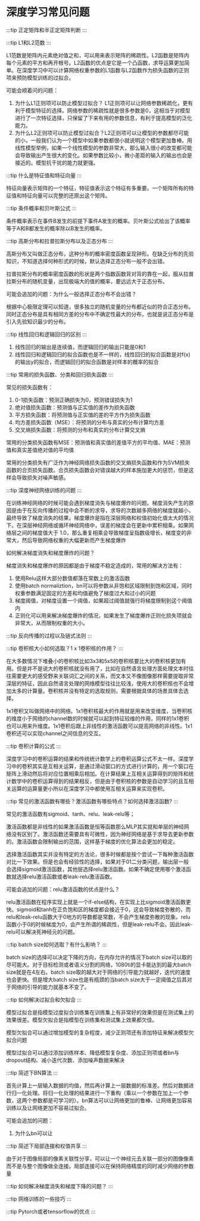 # 深度学习常见问题
:::tip
正定矩阵和半正定矩阵判断
:::



:::tip
L1和L2范数
:::

L1范数是矩阵内元素绝对值之和，可以用来表示矩阵的稀疏性。L2函数是矩阵内每个元素的平方和再开根号。L2函数的优点是它是一个凸函数，求导运算更加简单。在深度学习中可以计算网络权重参数的L1函数与L2函数作为损失函数的正则项来预防模型训练的过拟合。

可能会顺着问的问题：

1. 为什么L1正则项可以防止模型过拟合？ L1正则项可以让网络参数稀疏化，更有利于模型特征的选择。网络参数的稀疏性就是很多参数是0，这相当于对模型进行了一次特征选择，只保留了下来有用的参数信息，有利于提高模型的泛化能力。
2. 为什么L2正则项可以防止模型过拟合？L2正则项可以让模型的参数都尽可能的小，一般我们认为一个模型中如果参数都很小就说明这个模型更加鲁棒。用线性模型举例，如果一个线性模型的参数非常大，那么输入很小的改变都可能会导致输出产生很大的变化。如果参数比较小，微小差距的输入的输出也会是接近的。模型抗干扰的能力就更强。

:::tip
什么是特征值和特征向量
:::

特征向量表示矩阵的一个特征，特征值表示这个特征有多重要。一个矩阵所有的特征值和特征向量可以完整的还原出这个矩阵。

:::tip
条件概率和贝叶斯公式
:::

条件概率表示在事件B发生的前提下事件A发生的概率。贝叶斯公式给出了该概率等于A和B都发生的概率除以B发生的概率。

:::tip
高斯分布和拉普拉斯分布以及正态分布
:::

高斯分布又叫做正态分布，这种分布的概率密度函数呈现钟形。在缺乏分布的先验知识，不知道选择何种形式的时候，默认选择正态分布一般不会出错。

拉普拉斯分布的概率密度函数的形状是两个指数函数背对背的靠在一起，服从拉普拉斯分布的随机变量，出现极端大的值的概率，要远远大于正态分布。

可能会追加的问题：为什么一般选择正态分布不会出错？

根据中心极限定理可以知道，很多独立的随机变量的分布都近似的符合正态分布。同时正态分布是具有相同方差的分布中不确定性最大的分布，也就是说正态分布是引入先验知识最少的分布。

:::tip
线性回归和逻辑回归的区别
:::

1. 线性回归的输出是连续值，而逻辑回归的输出只能是0和1
2. 线性回归和逻辑回归的拟合函数也是不一样的，线性回归的拟合函数是对f(x)的输出y的拟合，而逻辑回归的拟合函数是对样本的概率的拟合


:::tip
常用的损失函数、分类和回归损失函数
:::

常见的损失函数有：
1. 0-1损失函数：预测正确损失为0，预测错误损失为1
2. 绝对值损失函数：预测值与正实值的差作为损失函数
3. 平方损失函数：将预测值与正实值的差的平方作为损失函数
4. 均方差损失函数（MSE）：将预测的分布与真实的分布计算均方差
5. 交叉熵损失函数：将预测的分布和真实的分布计算交叉熵

常用的分类损失函数有MSE：预测值和真实值的差值平方的平均值、MAE：预测值和真实差值绝对值的平均值

常用的分类损失有广泛作为神经网络损失函数的交叉熵损失函数和作为SVM损失函数的合页损失函数。合页损失函数会对错误越大的样本施加更大的惩罚，但是这样会导致损失对噪声敏感。

:::tip
深度神经网络训练的问题
:::

在训练神经网络的时候可能会遇到梯度消失与梯度爆炸的问题。梯度消失产生的原因是由于在反向传播的过程中会不断的求导，求导的次数越多网络的梯度就越小，最终导致了梯度消失的结果。梯度爆炸是指在深层网络和权值初始化值太大的情况下。在深层神经网络或循环神经网络中，误差的梯度会在更新中累积相乘。如果网络层之间的梯度值大于 1.0，那么重复相乘会导致梯度呈指数级增长，梯度变的非常大，然后导致网络权重的大幅更新而产生梯度爆炸

如何解决梯度消失和梯度爆炸的问题？

梯度消失和梯度爆炸的原因都是由于梯度不稳定造成的，常用的解决方法有：
1. 使用Relu这样大部分数值都落在常数上的激活函数
2. 使用batch normaliztion，bn可以将参数从非饱和区域限制到饱和区域，同时权重参数满足固定的方差和均值避免了梯度过大和过小的问题
3. 梯度阈值，对梯度设置一个阈值，如果超过阈值就强行将梯度限制到这个阈值内
4. 正则化可以用来解决梯度爆炸的情况，如果发生了梯度爆炸正则化损失项就会非常大，从而限制权重的大小。



:::tip
反向传播的过程以及链式法则
:::




:::tip
卷积核大小如何选取？1 x 1卷积核的作用？
:::

在大多数情况下堆叠小的卷积核比如3x3和5x5的卷积核要比大的卷积核更加有用。但是并不是说大的卷积核就没有用了，比如在自然语言处理方面处理文本时往往需要更大的感受野来关联词汇之间的关系，而文本又不像图像那样需要提取非常深层的特征，因此自然语言处理的网络模型往往比较浅，使用大的卷积核也不会增加太多的计算量。卷积核并没有特定的选取规则，需要根据具体的场景具体去选择。

1x1卷积又叫做网络中的网络。1x1卷积核最大的作用就是用来改变维度，当卷积核的维度小于网络的channel数的时候就可以起到特征较维的作用，同样的1x1卷积也可以用来升维度。1x1卷积后跟上非线性的激活函数可以提高网络的非线性。1x1卷积还可以实现channel之间信息的交互。


:::tip
卷积计算的公式
:::

深度学习中的卷积运算的结果和传统统计数学上的卷积运算公式不太一样。深度学习中的卷积其实是互相关运算，是通过滑动窗口的方式进行计算的，用一个窗口在矩阵上滑动然后将对应位置相乘后相加。在计算结果上互相关运算得到的矩阵和统计数学中的卷积运算得到的结果相反，但是由于卷积核的参数是自动学习的且互相关运算的运算量更小所以在深度学习中都使用互相关运算来实现卷积。

:::tip
常见的激活函数有哪些？激活函数有哪些特点？如何选择激活函数?
:::

常见的激活函数有sigmoid、tanh、relu、leak-relu等；

激活函数都是非线性的如果激活函数是恒等函数那么MLP其实就和单层的神经网络没有区别了。激活函数还需要具有可微性，因为神经网络是基于求导去更新参数的。激活函数会限制输出的范围，这样基于梯度的优化算法会更加的稳定。

选择激活函数其实并没有特定的方法论，很多时候都是按个尝试一下每种激活函数对比一下效果。但是也会有经验性的选择，如果对于01二分类问题，输出层一般会选择sigmoid激活函数，其他层选择relu激活函数。如果不确定使用哪个激活函数就选择relu激活函数或者leak-relu激活函数。

可能会追加的问题：relu激活函数的优点是什么？

relu激活函数在程序实现上就是一个if-else结构，在实现上比sigmoid激活函数更快。sigmoid和tanh在正负饱和区的梯度都会接近于0，这会导致梯度弥散的，而relu和leak-relu函数大于0地方的导数都是常数，不会产生梯度弥散的现象。relu函数小于0的时候梯度为0，会产生所谓的稀疏性，但是leak-relu不会。因此leak-relu可以解决死神经元的问题。

:::tip
batch size如何选取？有什么影响？
:::

batch size的选择可以决定下降的方向，在内存允许的情况下batch size可以取的尽可能大。对于目标检测或者语义分割的网络，1080ti的显卡能达到的最大batch size就是在4左右。batch size取的越大对于网络的引导能力就越好，迭代的速度也会更快。但是增大batch size也是有瓶颈的当batch size大于一定阈值之后其对于网络的引导的能力就基本不变了。

:::tip
如何解决过拟合和欠拟合
:::

模型过拟合是指模型过度拟合训练集在训练集上有非常好的效果但是在测试集上的效果很差。模型欠拟合是指模型在训练集和测试集上效果都欠佳。

模型欠拟合可以通过增加模型的复杂程度，减少正则项还有添加特征来解决模型欠拟合问题

模型过拟合可以通过添加训练样本、降低模型复杂度、添加正则项或者bn与dropout结构、减小迭代次数、添加噪声数据来解决


:::tip
简述下BN算法
:::

首先计算上一层输入数据的均值，然后再计算上一层数据的标准差。然后对数据进行归一化处理。将归一化处理的结果进行一下重构（乘以一个参数在加上一个参数，这两个参数都是可学习的）。bn算法可以让网络更加的鲁棒、让网络更加容易训练以及让网络更加不容易过拟合。

可能会追加的问题：
1. 为什么bn可以让


:::tip
简述下局部连接和权值共享
:::

由于对于图像局部的像素关联性分享，可以让一个神经元去关联一部分的图像像素而不是与整个图像做全连接。局部连接可以在保持网络精度的同时减少网络的参数量

:::tip
 如何解决梯度消失和梯度下降的问题？
 :::

:::tip
网络训练的一些技巧
:::

:::tip
Pytorch或者tensorflow的优点
:::